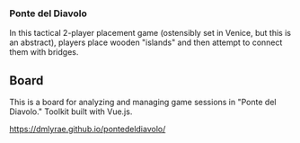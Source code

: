 ### Ponte del Diavolo ###
In this tactical 2-player placement game (ostensibly set in Venice, but this is an abstract), players place wooden "islands" and then attempt to connect them with bridges.

## Board ###
This is a board for analyzing and managing game sessions in "Ponte del Diavolo." Toolkit built with Vue.js.

https://dmlyrae.github.io/pontedeldiavolo/
